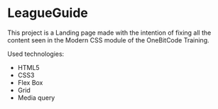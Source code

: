 
# LeagueGuide

This project is a Landing page made with the intention of fixing all the content seen in the Modern CSS module of the OneBitCode Training.

Used technologies:

- HTML5
- CSS3
- Flex Box
- Grid
- Media query

